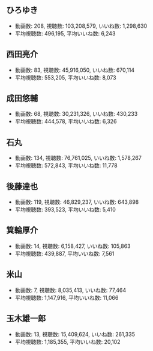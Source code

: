 ## ひろゆき

-   動画数: 208, 視聴数: 103,208,579, いいね数: 1,298,630
-   平均視聴数: 496,195, 平均いいね数: 6,243

## 西田亮介

-   動画数: 83, 視聴数: 45,916,050, いいね数: 670,114
-   平均視聴数: 553,205, 平均いいね数: 8,073

## 成田悠輔

-   動画数: 68, 視聴数: 30,231,326, いいね数: 430,233
-   平均視聴数: 444,578, 平均いいね数: 6,326

## 石丸

-   動画数: 134, 視聴数: 76,761,025, いいね数: 1,578,267
-   平均視聴数: 572,843, 平均いいね数: 11,778

## 後藤達也

-   動画数: 119, 視聴数: 46,829,237, いいね数: 643,898
-   平均視聴数: 393,523, 平均いいね数: 5,410

## 箕輪厚介

-   動画数: 14, 視聴数: 6,158,427, いいね数: 105,863
-   平均視聴数: 439,887, 平均いいね数: 7,561

## 米山

-   動画数: 7, 視聴数: 8,035,413, いいね数: 77,464
-   平均視聴数: 1,147,916, 平均いいね数: 11,066

## 玉木雄一郎

-   動画数: 13, 視聴数: 15,409,624, いいね数: 261,335
-   平均視聴数: 1,185,355, 平均いいね数: 20,102
